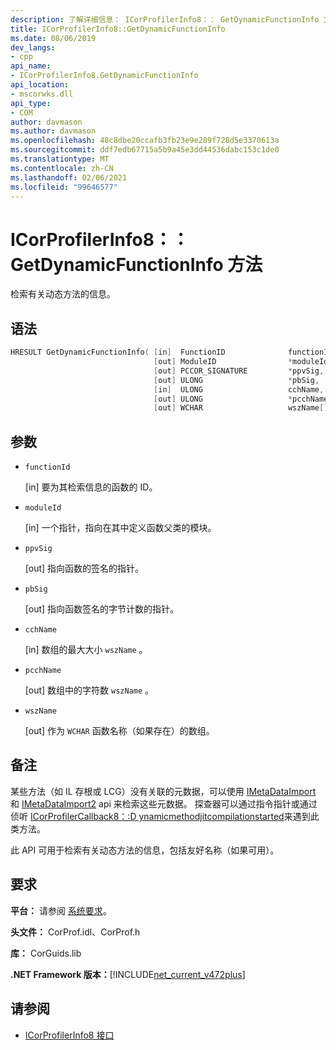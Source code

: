 ```yaml
---
description: 了解详细信息： ICorProfilerInfo8：： GetDynamicFunctionInfo 方法
title: ICorProfilerInfo8::GetDynamicFunctionInfo
ms.date: 08/06/2019
dev_langs:
- cpp
api_name:
- ICorProfilerInfo8.GetDynamicFunctionInfo
api_location:
- mscorwks.dll
api_type:
- COM
author: davmason
ms.author: davmason
ms.openlocfilehash: 48c8dbe20ccafb3fb23e9e289f728d5e3370613a
ms.sourcegitcommit: ddf7edb67715a5b9a45e3dd44536dabc153c1de0
ms.translationtype: MT
ms.contentlocale: zh-CN
ms.lasthandoff: 02/06/2021
ms.locfileid: "99646577"
---
```

# <a name="icorprofilerinfo8getdynamicfunctioninfo-method"></a>ICorProfilerInfo8：： GetDynamicFunctionInfo 方法

检索有关动态方法的信息。

## <a name="syntax"></a>语法

```cpp
HRESULT GetDynamicFunctionInfo( [in]  FunctionID              functionId,
                                [out] ModuleID                *moduleId,
                                [out] PCCOR_SIGNATURE         *ppvSig,
                                [out] ULONG                   *pbSig,
                                [in]  ULONG                   cchName,
                                [out] ULONG                   *pcchName,
                                [out] WCHAR                   wszName[]);
```

## <a name="parameters"></a>参数

- `functionId`

  \[in] 要为其检索信息的函数的 ID。

- `moduleId`

  \[in] 一个指针，指向在其中定义函数父类的模块。

- `ppvSig`

  \[out] 指向函数的签名的指针。

- `pbSig`

  \[out] 指向函数签名的字节计数的指针。

- `cchName`

  \[in] 数组的最大大小 `wszName` 。

- `pcchName`

  \[out] 数组中的字符数 `wszName` 。

- `wszName`

  \[out] 作为 `WCHAR` 函数名称（如果存在）的数组。

## <a name="remarks"></a>备注

某些方法（如 IL 存根或 LCG）没有关联的元数据，可以使用 [IMetaDataImport](../metadata/imetadataimport-interface.md) 和 [IMetaDataImport2](../metadata/imetadataimport2-interface.md) api 来检索这些元数据。 探查器可以通过指令指针或通过侦听 [ICorProfilerCallback8：:D ynamicmethodjitcompilationstarted](icorprofilercallback8-dynamicmethodjitcompilationstarted-method.md)来遇到此类方法。

此 API 可用于检索有关动态方法的信息，包括友好名称（如果可用）。

## <a name="requirements"></a>要求

**平台：** 请参阅 [系统要求](../../get-started/system-requirements.md)。

**头文件：** CorProf.idl、CorProf.h

**库：** CorGuids.lib

**.NET Framework 版本：**[!INCLUDE[net_current_v472plus](../../../../includes/net-current-v472plus.md)]

## <a name="see-also"></a>请参阅

- [ICorProfilerInfo8 接口](icorprofilerinfo8-interface.md)
